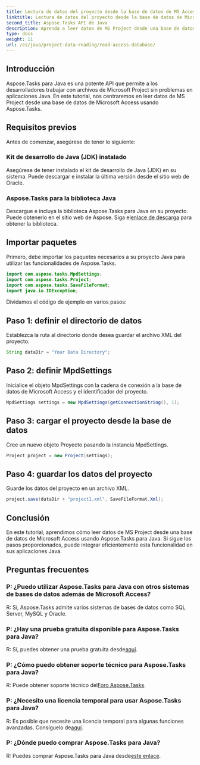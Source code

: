 ```yaml
---
title: Lectura de datos del proyecto desde la base de datos de MS Access en Aspose.Tasks
linktitle: Lectura de datos del proyecto desde la base de datos de Microsoft Access con Aspose.Tasks
second_title: Aspose.Tasks API de Java
description: Aprenda a leer datos de MS Project desde una base de datos de Microsoft Access utilizando Aspose.Tasks para Java. Siga nuestro tutorial paso a paso para una integración perfecta.
type: docs
weight: 11
url: /es/java/project-data-reading/read-access-database/
---
```

## Introducción
Aspose.Tasks para Java es una potente API que permite a los desarrolladores trabajar con archivos de Microsoft Project sin problemas en aplicaciones Java. En este tutorial, nos centraremos en leer datos de MS Project desde una base de datos de Microsoft Access usando Aspose.Tasks.
## Requisitos previos
Antes de comenzar, asegúrese de tener lo siguiente:
### Kit de desarrollo de Java (JDK) instalado
Asegúrese de tener instalado el kit de desarrollo de Java (JDK) en su sistema. Puede descargar e instalar la última versión desde el sitio web de Oracle.
### Aspose.Tasks para la biblioteca Java
 Descargue e incluya la biblioteca Aspose.Tasks para Java en su proyecto. Puede obtenerlo en el sitio web de Aspose. Siga el[enlace de descarga](https://releases.aspose.com/tasks/java/) para obtener la biblioteca.

## Importar paquetes
Primero, debe importar los paquetes necesarios a su proyecto Java para utilizar las funcionalidades de Aspose.Tasks.
```java
import com.aspose.tasks.MpdSettings;
import com.aspose.tasks.Project;
import com.aspose.tasks.SaveFileFormat;
import java.io.IOException;
```

Dividamos el código de ejemplo en varios pasos:
## Paso 1: definir el directorio de datos
Establezca la ruta al directorio donde desea guardar el archivo XML del proyecto.
```java
String dataDir = "Your Data Directory";
```
## Paso 2: definir MpdSettings
Inicialice el objeto MpdSettings con la cadena de conexión a la base de datos de Microsoft Access y el identificador del proyecto.
```java
MpdSettings settings = new MpdSettings(getConnectionString(), 1);
```
## Paso 3: cargar el proyecto desde la base de datos
Cree un nuevo objeto Proyecto pasando la instancia MpdSettings.
```java
Project project = new Project(settings);
```
## Paso 4: guardar los datos del proyecto
Guarde los datos del proyecto en un archivo XML.
```java
project.save(dataDir + "project1.xml", SaveFileFormat.Xml);
```

## Conclusión
En este tutorial, aprendimos cómo leer datos de MS Project desde una base de datos de Microsoft Access usando Aspose.Tasks para Java. Si sigue los pasos proporcionados, puede integrar eficientemente esta funcionalidad en sus aplicaciones Java.
## Preguntas frecuentes
### P: ¿Puedo utilizar Aspose.Tasks para Java con otros sistemas de bases de datos además de Microsoft Access?
R: Sí, Aspose.Tasks admite varios sistemas de bases de datos como SQL Server, MySQL y Oracle.
### P: ¿Hay una prueba gratuita disponible para Aspose.Tasks para Java?
 R: Sí, puedes obtener una prueba gratuita desde[aquí](https://releases.aspose.com/).
### P: ¿Cómo puedo obtener soporte técnico para Aspose.Tasks para Java?
 R: Puede obtener soporte técnico del[Foro Aspose.Tasks](https://forum.aspose.com/c/tasks/15).
### P: ¿Necesito una licencia temporal para usar Aspose.Tasks para Java?
 R: Es posible que necesite una licencia temporal para algunas funciones avanzadas. Consíguelo de[aquí](https://purchase.aspose.com/temporary-license/).
### P: ¿Dónde puedo comprar Aspose.Tasks para Java?
 R: Puedes comprar Aspose.Tasks para Java desde[este enlace](https://purchase.aspose.com/buy).